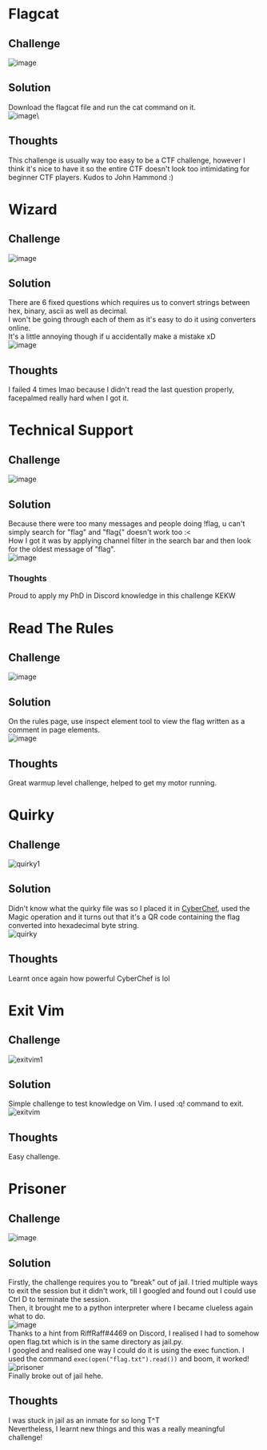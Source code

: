 # Flagcat
## Challenge
![image](https://user-images.githubusercontent.com/63440532/166398612-c51a96ff-e66a-46f4-b652-8514fd6d7b16.png)
## Solution
Download the flagcat file and run the cat command on it.\
![image](https://user-images.githubusercontent.com/63440532/166399601-6891c64b-f627-4602-97bf-2c24250a8988.png)\
## Thoughts
This challenge is usually way too easy to be a CTF challenge, however I think it's nice to have it so the entire CTF doesn't look too intimidating for beginner CTF players. Kudos to John Hammond :)

# Wizard
## Challenge
![image](https://user-images.githubusercontent.com/63440532/166399742-5adc2120-9cc3-4c16-9dd8-93e6786794c2.png)
## Solution
There are 6 fixed questions which requires us to convert strings between hex, binary, ascii as well as decimal.\
I won't be going through each of them as it's easy to do it using converters online.\
It's a little annoying though if u accidentally make a mistake xD\
![image](https://user-images.githubusercontent.com/63440532/166399795-f44b6f75-74ea-44e7-baf2-77997d5622f4.png)
## Thoughts
I failed 4 times lmao because I didn't read the last question properly, facepalmed really hard when I got it. 

# Technical Support
## Challenge
![image](https://user-images.githubusercontent.com/63440532/166400246-cae350db-585c-435c-9161-d687518dd01e.png)
## Solution
Because there were too many messages and people doing !flag, u can't simply search for "flag" and "flag{" doesn't work too :<\
How I got it was by applying channel filter in the search bar and then look for the oldest message of "flag".\
![image](https://user-images.githubusercontent.com/63440532/166400510-f9dee48d-bb25-4da5-8022-3d5ba01ed741.png)
### Thoughts
Proud to apply my PhD in Discord knowledge in this challenge KEKW

# Read The Rules
## Challenge
![image](https://user-images.githubusercontent.com/63440532/166400687-54a52119-f044-4924-8be6-b8163d21cfc0.png)
## Solution
On the rules page, use inspect element tool to view the flag written as a comment in page elements.\
![image](https://user-images.githubusercontent.com/63440532/166400719-73dd657a-e606-4729-b335-ea25f2a8aec9.png)
## Thoughts
Great warmup level challenge, helped to get my motor running.

# Quirky
## Challenge
![quirky1](https://user-images.githubusercontent.com/63440532/166400881-2cd18606-11d5-4115-bd2f-3e5dffd3f669.png)
## Solution
Didn't know what the quirky file was so I placed it in [CyberChef](https://gchq.github.io/CyberChef/), used the Magic operation and it turns out that it's a QR code containing the flag converted into hexadecimal byte string.\
![quirky](https://user-images.githubusercontent.com/63440532/166401049-503ffbd7-947c-4dda-bc55-b949c0120e1c.png)
## Thoughts 
Learnt once again how powerful CyberChef is lol

# Exit Vim
## Challenge
![exitvim1](https://user-images.githubusercontent.com/63440532/166401673-75e5658a-32ec-4f5d-8394-7c958df64894.png)
## Solution
Simple challenge to test knowledge on Vim. I used :q! command to exit.\
![exitvim](https://user-images.githubusercontent.com/63440532/166401867-2c49a8a8-9a31-4c2c-adc4-f6f551d51e89.png)
## Thoughts
Easy challenge.

# Prisoner 
## Challenge
![image](https://user-images.githubusercontent.com/63440532/166404730-fac1b887-5bd5-4fe8-b279-f2d155dd14ee.png)
## Solution
Firstly, the challenge requires you to "break" out of jail. I tried multiple ways to exit the session but it didn't work, till I googled and found out I could use Ctrl D to terminate the session.\
Then, it brought me to a python interpreter where I became clueless again what to do.\
![image](https://user-images.githubusercontent.com/63440532/166404944-0947b0f7-e3be-4f6a-b884-4fcfda3805f7.png)\
Thanks to a hint from RiffRaff#4469 on Discord, I realised I had to somehow open flag.txt which is in the same directory as jail.py.\
I googled and realised one way I could do it is using the exec function. I used the command `exec(open("flag.txt").read())` and boom, it worked!\
![prisoner](https://user-images.githubusercontent.com/63440532/166405908-e3bf8008-214f-45f6-a167-e3873779d1ff.png)\
Finally broke out of jail hehe.
## Thoughts
I was stuck in jail as an inmate for so long T^T\
Nevertheless, I learnt new things and this was a really meaningful challenge!
